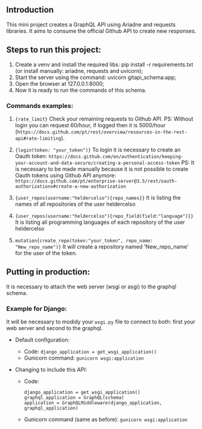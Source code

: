 ## Introduction

This mini project creates a GraphQL API using Ariadne and requests libraries.
It aims to consume the official Github API to create new responses.


## Steps to run this project:

1. Create a venv and install the required libs: pip install -r requirements.txt (or install manually: ariadne, requests and uvicorn);
2. Start the server using the command: uvicorn gitapi_schema:app;
3. Open the browser at 127.0.0.1:8000;
4. Now it is ready to run the commands of this schema.

### Commands examples:
1. `{rate_limit}`
Check your remaining requests to Github API.
PS: Without login you can request 60/hour, if logged then it is 5000/hour (`https://docs.github.com/pt/rest/overview/resources-in-the-rest-api#rate-limiting`).

2. `{login(token: "your_token")}`
To login it is necessary to create an Oauth token: `https://docs.github.com/en/authentication/keeping-your-account-and-data-secure/creating-a-personal-access-token`
PS: It is necessary to be made manually because it is not possible to create Oauth tokens using Github API anymore: `https://docs.github.com/pt/enterprise-server@3.5/rest/oauth-authorizations#create-a-new-authorization`

3. `{user_repos(username:"heldercelso"){repo_names}}`
It is listing the names of all repositories of the user heldercelso

4. `{user_repos(username:"heldercelso"){repo_field(field:"language")}}`
It is listing all programming languages of each repository of the user heldercelso

5. `mutation{create_repo(token:"your_token", repo_name: "New_repo_name")}`
It will create a repository named 'New_repo_name' for the user of the token.


## Putting in production:

It is necessary to attach the web server (wsgi or asgi) to the graphql schema.

### Example for Django:

It will be necessary to modidy your `wsgi.py` file to connect to both: first your web server and second to the graphql.

- Default configuration:
    * Code:
        ```django_application = get_wsgi_application()```
    * Gunicorn command:
        ```gunicorn wsgi:application```

- Changing to include this API:
    * Code:
        ```
        django_application = get_wsgi_application()
        graphql_application = GraphQL(schema)
        application = GraphQLMiddleware(django_application, graphql_application)
        ```
    * Gunicorn command (same as before):
        ```gunicorn wsgi:application```

